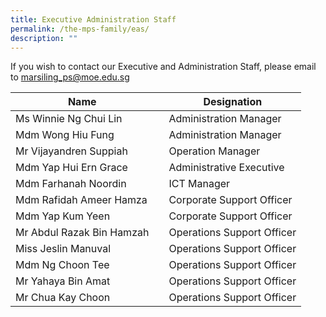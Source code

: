 ```yaml
---
title: Executive Administration Staff
permalink: /the-mps-family/eas/
description: ""
---
```

If you wish to contact our Executive and Administration Staff, please email to marsiling_ps@moe.edu.sg



| Name |  | Designation|
| -------- | -------- | -------- |
| Ms Winnie Ng Chui Lin     | | Administration Manager    |
| Mdm Wong Hiu Fung     | | Administration Manager    |
| Mr Vijayandren Suppiah   | | Operation Manager    |
| Mdm Yap Hui Ern Grace     | | Administrative Executive    |
| Mdm Farhanah Noordin     | | ICT Manager     |
| Mdm Rafidah Ameer Hamza     | | Corporate Support Officer     |
| Mdm Yap Kum Yeen     | | Corporate Support Officer     |
|Mr Abdul Razak Bin Hamzah    | | Operations Support Officer    |
| Miss Jeslin Manuval    | | Operations Support Officer   |
| Mdm Ng Choon Tee     | | Operations Support Officer    |
| Mr Yahaya Bin Amat     | | Operations Support Officer    |
| Mr Chua Kay Choon    | | Operations Support Officer    |